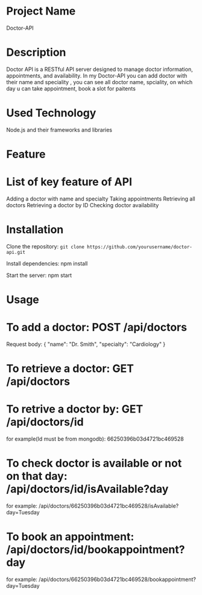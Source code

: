 # Project Name
Doctor-API
# Description
Doctor API is a RESTful API server designed to manage doctor information, appointments, and availability. In my Doctor-API you can add doctor with their name and speciality , you can see all doctor name, spciality, on which day u can take appointment, book a slot for paitents
# Used Technology
Node.js and their frameworks and libraries
# Feature
# List of key feature of API
Adding a doctor with name and specialty
Taking appointments
Retrieving all doctors
Retrieving a doctor by ID
Checking doctor availability
# Installation
Clone the repository: `git clone https://github.com/yourusername/doctor-api.git`

Install dependencies: npm install

Start the server: npm start
# Usage

# To add a doctor: POST /api/doctors 

 Request body: { "name": "Dr. Smith", "specialty": "Cardiology" }


# To retrieve a doctor: GET /api/doctors

# To retrive a doctor by: GET /api/doctors/id

for example(Id must be from mongodb): 66250396b03d4721bc469528

# To check doctor is available or not on that day: /api/doctors/id/isAvailable?day

for example: /api/doctors/66250396b03d4721bc469528/isAvailable?day=Tuesday

# To book an appointment: /api/doctors/id/bookappointment?day

for example: /api/doctors/66250396b03d4721bc469528/bookappointment?day=Tuesday



